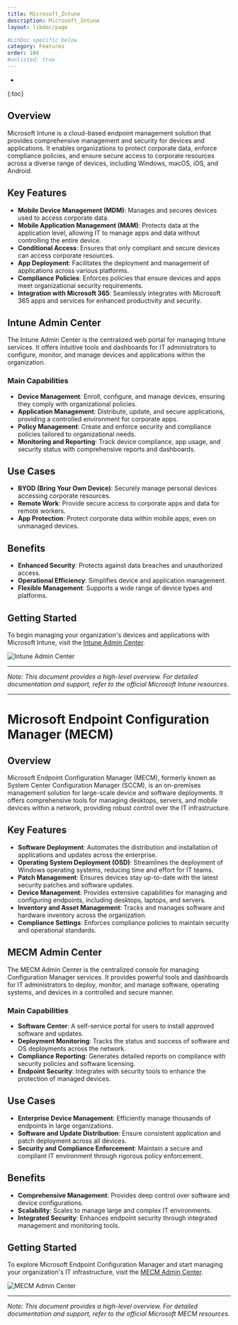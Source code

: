```yaml
---
title: Microsoft_Intune
description: Microsoft_Intune
layout: libdoc/page

#LibDoc specific below
category: Features
order: 106
#unlisted: true
---
```

* 
{:toc}

## Overview
Microsoft Intune is a cloud-based endpoint management solution that provides comprehensive management and security for devices and applications. It enables organizations to protect corporate data, enforce compliance policies, and ensure secure access to corporate resources across a diverse range of devices, including Windows, macOS, iOS, and Android.

## Key Features
- **Mobile Device Management (MDM)**: Manages and secures devices used to access corporate data.
- **Mobile Application Management (MAM)**: Protects data at the application level, allowing IT to manage apps and data without controlling the entire device.
- **Conditional Access**: Ensures that only compliant and secure devices can access corporate resources.
- **App Deployment**: Facilitates the deployment and management of applications across various platforms.
- **Compliance Policies**: Enforces policies that ensure devices and apps meet organizational security requirements.
- **Integration with Microsoft 365**: Seamlessly integrates with Microsoft 365 apps and services for enhanced productivity and security.

## Intune Admin Center
The Intune Admin Center is the centralized web portal for managing Intune services. It offers intuitive tools and dashboards for IT administrators to configure, monitor, and manage devices and applications within the organization.

### Main Capabilities
- **Device Management**: Enroll, configure, and manage devices, ensuring they comply with organizational policies.
- **Application Management**: Distribute, update, and secure applications, providing a controlled environment for corporate apps.
- **Policy Management**: Create and enforce security and compliance policies tailored to organizational needs.
- **Monitoring and Reporting**: Track device compliance, app usage, and security status with comprehensive reports and dashboards.

## Use Cases
- **BYOD (Bring Your Own Device)**: Securely manage personal devices accessing corporate resources.
- **Remote Work**: Provide secure access to corporate apps and data for remote workers.
- **App Protection**: Protect corporate data within mobile apps, even on unmanaged devices.

## Benefits
- **Enhanced Security**: Protects against data breaches and unauthorized access.
- **Operational Efficiency**: Simplifies device and application management.
- **Flexible Management**: Supports a wide range of device types and platforms.

## Getting Started
To begin managing your organization's devices and applications with Microsoft Intune, visit the [Intune Admin Center](https://endpoint.microsoft.com).

![Intune Admin Center](https://via.placeholder.com/800x400.png?text=Intune+Admin+Center+Dashboard)

---
*Note: This document provides a high-level overview. For detailed documentation and support, refer to the official Microsoft Intune resources.*

---

# Microsoft Endpoint Configuration Manager (MECM)

## Overview
Microsoft Endpoint Configuration Manager (MECM), formerly known as System Center Configuration Manager (SCCM), is an on-premises management solution for large-scale device and software deployments. It offers comprehensive tools for managing desktops, servers, and mobile devices within a network, providing robust control over the IT infrastructure.

## Key Features
- **Software Deployment**: Automates the distribution and installation of applications and updates across the enterprise.
- **Operating System Deployment (OSD)**: Streamlines the deployment of Windows operating systems, reducing time and effort for IT teams.
- **Patch Management**: Ensures devices stay up-to-date with the latest security patches and software updates.
- **Device Management**: Provides extensive capabilities for managing and configuring endpoints, including desktops, laptops, and servers.
- **Inventory and Asset Management**: Tracks and manages software and hardware inventory across the organization.
- **Compliance Settings**: Enforces compliance policies to maintain security and operational standards.

## MECM Admin Center
The MECM Admin Center is the centralized console for managing Configuration Manager services. It provides powerful tools and dashboards for IT administrators to deploy, monitor, and manage software, operating systems, and devices in a controlled and secure manner.

### Main Capabilities
- **Software Center**: A self-service portal for users to install approved software and updates.
- **Deployment Monitoring**: Tracks the status and success of software and OS deployments across the network.
- **Compliance Reporting**: Generates detailed reports on compliance with security policies and software licensing.
- **Endpoint Security**: Integrates with security tools to enhance the protection of managed devices.

## Use Cases
- **Enterprise Device Management**: Efficiently manage thousands of endpoints in large organizations.
- **Software and Update Distribution**: Ensure consistent application and patch deployment across all devices.
- **Security and Compliance Enforcement**: Maintain a secure and compliant IT environment through rigorous policy enforcement.

## Benefits
- **Comprehensive Management**: Provides deep control over software and device configurations.
- **Scalability**: Scales to manage large and complex IT environments.
- **Integrated Security**: Enhances endpoint security through integrated management and monitoring tools.

## Getting Started
To explore Microsoft Endpoint Configuration Manager and start managing your organization's IT infrastructure, visit the [MECM Admin Center](https://configmgr.microsoft.com).

![MECM Admin Center](https://via.placeholder.com/800x400.png?text=MECM+Admin+Center+Dashboard)

---
*Note: This document provides a high-level overview. For detailed documentation and support, refer to the official Microsoft MECM resources.*
